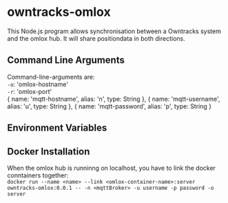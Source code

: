 # owntracks-omlox
This Node.js program allows synchronisation between a Owntracks system and the omlox hub. It will share positiondata in both directions.

## Command Line Arguments

Command-line-arguments are:  
  `-o`: 'omlox-hostname'  
  `-r`: 'omlox-port'  
      { name: 'mqtt-hostname', alias: 'n', type: String },
    { name: 'mqtt-username', alias: 'u', type: String },
    { name: 'mqtt-password', alias: 'p', type: String }


## Environment Variables



## Docker Installation

When the omlox hub is runninng on localhost, you have to link the docker conntainers together:  
    `docker run --name <name> --link <omlox-container-name>:server owntracks-omlox:0.0.1 -- -n <mqttBroker> -u username -p password -o server`